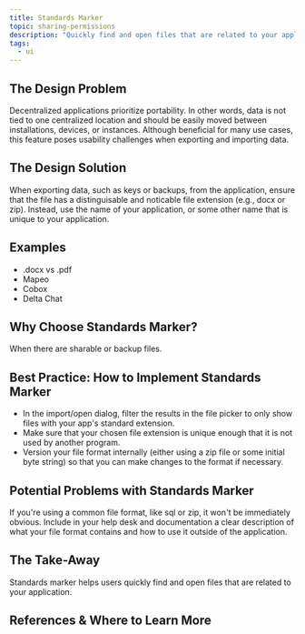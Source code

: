 ```yaml
---
title: Standards Marker
topic: sharing-permissions
description: "Quickly find and open files that are related to your application."
tags:
  - ui
---
```


## The Design Problem

Decentralized applications prioritize portability. In other words, data is not tied to one centralized location and should be easily moved between installations, devices, or instances. Although beneficial for many use cases, this feature poses usability challenges when exporting and importing data.

## The Design Solution

When exporting data, such as keys or backups, from the application, ensure that the file has a distinguisable and noticable file extension (e.g., docx or zip). Instead, use the name of your application, or some other name that is unique to your application.

## Examples

- .docx vs .pdf
- Mapeo
- Cobox
- Delta Chat

## Why Choose Standards Marker?

When there are sharable or backup files.

## Best Practice: How to Implement Standards Marker

- In the import/open dialog, filter the results in the file picker to only show files with your app's standard extension.
- Make sure that your chosen file extension is unique enough that it is not used by another program.
- Version your file format internally (either using a zip file or some initial byte string) so that you can make changes to the format if necessary.

## Potential Problems with Standards Marker

If you're using a common file format, like sql or zip, it won't be immediately obvious. Include in your help desk and documentation a clear description of what your file format contains and how to use it outside of the application.

## The Take-Away

Standards marker helps users quickly find and open files that are related to your application.

## References & Where to Learn More
